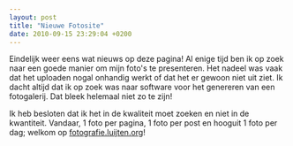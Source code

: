 ```yaml
---
layout: post
title: "Nieuwe Fotosite"
date: 2010-09-15 23:29:04 +0200
---
```

Eindelijk weer eens wat nieuws op deze pagina! Al enige tijd ben ik
op zoek naar een goede manier om mijn foto's te presenteren. Het
nadeel was vaak dat het uploaden nogal onhandig werkt of dat het er
gewoon niet uit ziet. Ik dacht altijd dat ik op zoek was naar software
voor het genereren van een fotogalerij. Dat bleek helemaal niet zo te
zijn!

Ik heb besloten dat ik het in de kwaliteit moet zoeken en niet in de
kwantiteit. Vandaar, 1 foto per pagina, 1 foto per post en hooguit 1
foto per dag; welkom op
[fotografie.luijten.org](http://fotografie.luijten.org/)!

